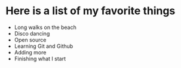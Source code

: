 # Here is a list of my favorite things
- Long walks on the beach
- Disco dancing
- Open source
- Learning Git and Github
- Adding more
- Finishing what I start
